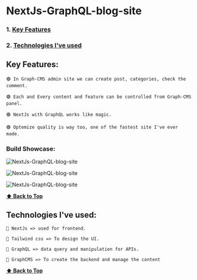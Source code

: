 # NextJs-GraphQL-blog-site


### 1. [Key Features](#key-features) 
### 2. [Technologies I've used](#technologies-ive-used)


## Key Features:

    🟢 In Graph-CMS admin site we can create post, categories, check the comment.
    
    🟢 Each and Every content and feature can be controlled from Graph-CMS panel. 
    
    🟢 NextJs with GraphQL works like magic.
       
    🟢 Optemize quality is way too, one of the fastest site I've ever made.
    
   ### Build Showcase:
    
  ![NextJs-GraphQL-blog-site](https://user-images.githubusercontent.com/46050946/151969685-73cfb8fd-f079-40ee-8bdc-6b0eee54b6cf.png)
  
  ![NextJs-GraphQL-blog-site](https://user-images.githubusercontent.com/46050946/151969798-f9c01310-3b6d-48f3-81c2-b2367746d17b.png)

  ![NextJs-GraphQL-blog-site](https://user-images.githubusercontent.com/46050946/151969867-02eb3a38-4830-48f5-b14e-689fe4bf592c.png)

   **[⬆ Back to Top](#NextJs-GraphQL-blog-site)**
    
    
## Technologies I've used:

    🔷 NextJs => used for frontend.

    🔷 Tailwind css => To design the UI.

    🔷 GraphQL => data query and manipulation for APIs.

    🔷 GraphCMS => To create the backend and manage the content

    
  **[⬆ Back to Top](#NextJs-GraphQL-blog-site)**
    
